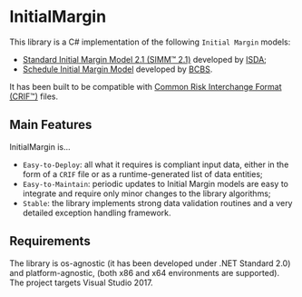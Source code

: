 # InitialMargin

This library is a C# implementation of the following `Initial Margin` models:
 - [Standard Initial Margin Model 2.1 (SIMM™ 2.1)](https://www.isda.org/2018/08/27/isda-publishes-isda-simm-2-1/) developed by [ISDA](https://www.isda.org);
 - [Schedule Initial Margin Model](https://www.bis.org/bcbs/publ/d475.htm) developed by [BCBS](https://www.bis.org/bcbs/).
 
It has been built to be compatible with [Common Risk Interchange Format (CRIF™)](https://www.isda.org/a/owEDE/risk-data-standards-v1-36-public.pdf) files.

## Main Features

InitialMargin is...

 * `Easy-to-Deploy`: all what it requires is compliant input data, either in the form of a `CRIF` file or as a runtime-generated list of data entities;
 * `Easy-to-Maintain`: periodic updates to Initial Margin models are easy to integrate and require only minor changes to the library algorithms;
 * `Stable`: the library implements strong data validation routines and a very detailed exception handling framework.

## Requirements
 
The library is os-agnostic (it has been developed under .NET Standard 2.0) and platform-agnostic, (both x86 and x64 environments are supported). The project targets Visual Studio 2017.
